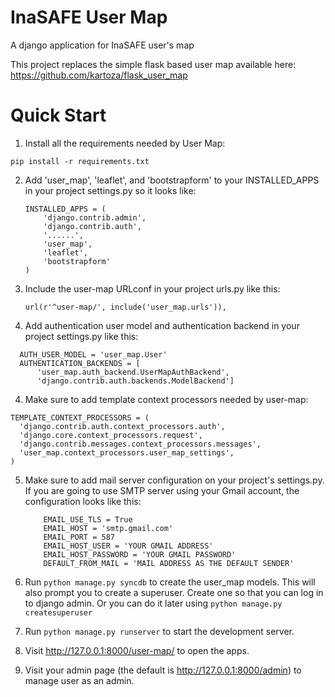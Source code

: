 InaSAFE User Map
=================

A django application for InaSAFE user's map

This project replaces the simple flask based user map available here: 
https://github.com/kartoza/flask_user_map

Quick Start
===========================
1. Install all the requirements needed by User Map:
```
pip install -r requirements.txt
```

2. Add 'user_map', 'leaflet', and 'bootstrapform' to your INSTALLED_APPS in 
your project settings.py so it looks like:
    ```
    INSTALLED_APPS = (
        'django.contrib.admin',
        'django.contrib.auth',
        '......',
        'user_map',
        'leaflet',
        'bootstrapform'
    )
    ```

3. Include the user-map URLconf in your project urls.py like this:
    
    ```
    url(r'^user-map/', include('user_map.urls')),
    ```

3. Add authentication user model and authentication backend in your project 
  settings.py like this:
  
  ```
    AUTH_USER_MODEL = 'user_map.User'
    AUTHENTICATION_BACKENDS = [
        'user_map.auth_backend.UserMapAuthBackend',
        'django.contrib.auth.backends.ModelBackend']
  ```
4. Make sure to add template context processors needed by user-map: 

  ```
  TEMPLATE_CONTEXT_PROCESSORS = (
    'django.contrib.auth.context_processors.auth',
    'django.core.context_processors.request',
    'django.contrib.messages.context_processors.messages',
    'user_map.context_processors.user_map_settings',
  )
  ```

5. Make sure to add mail server configuration on your project's settings.py. 
If you are going to use SMTP server using your Gmail account, 
the configuration looks like this:

    ```
        EMAIL_USE_TLS = True
        EMAIL_HOST = 'smtp.gmail.com'
        EMAIL_PORT = 587
        EMAIL_HOST_USER = 'YOUR GMAIL ADDRESS'
        EMAIL_HOST_PASSWORD = 'YOUR GMAIL PASSWORD'
        DEFAULT_FROM_MAIL = 'MAIL ADDRESS AS THE DEFAULT SENDER'
    ```

6. Run ```python manage.py syncdb``` to create the user_map models. This will
   also prompt you to create a superuser. Create one so that you can log in to 
   django admin. Or you can do it later using ```python manage.py 
   createsuperuser``` 

7. Run ```python manage.py runserver``` to start the development server.

8. Visit http://127.0.0.1:8000/user-map/ to open the apps.

9. Visit your admin page (the default is http://127.0.0.1:8000/admin) to 
manage user as an admin. 

